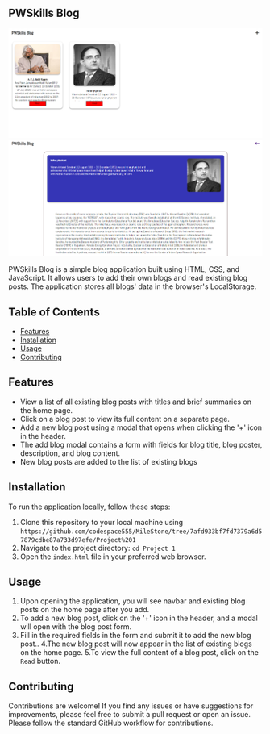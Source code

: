 ## PWSkills Blog
![PWSkills Blog](https://github.com/codespace555/MileStone/blob/0de0508d6c4f806d9380f36b635513f4fd631398/Project%201/Screenshot%202023-08-03%20194849.png)
![PWSkills Blog](https://github.com/codespace555/MileStone/blob/d7aca45c0c01c5bd41f207ba9b3adef92a14165d/Project%201/Screenshot%202023-08-03%20204346.png)


PWSkills Blog is a simple blog application built using HTML, CSS, and JavaScript. It allows users to add their own blogs and read existing blog posts. The application stores all blogs' data in the browser's LocalStorage.

## Table of Contents


- [Features](#features)
- [Installation](#installation)
- [Usage](#usage)
- [Contributing](#contributing)

## Features

- View a list of all existing blog posts with titles and brief summaries on the home page.
- Click on a blog post to view its full content on a separate page.
- Add a new blog post using a modal that opens when clicking the '+' icon in the header.
- The add blog modal contains a form with fields for blog title, blog poster, description, and blog content.
- New blog posts are added to the list of existing blogs

## Installation

To run the application locally, follow these steps:

1. Clone this repository to your local machine using `https://github.com/codespace555/MileStone/tree/7afd933bf7fd7379a6d57879cdbe87a733d97efe/Project%201`
2. Navigate to the project directory: `cd Project 1`
3. Open the `index.html` file in your preferred web browser.

## Usage

1. Upon opening the application, you will see navbar and  existing blog posts on the home page after you add.
2. To add a new blog post, click on the '+' icon in the header, and a modal will open with the blog post form.
3. Fill in the required fields in the form and submit it to add the new blog post..
4.The new blog post will now appear in the list of existing blogs on the home page.
5.To view the full content of a blog post, click on the `Read` button.

## Contributing

Contributions are welcome! If you find any issues or have suggestions for improvements, please feel free to submit a pull request or open an issue. Please follow the standard GitHub workflow for contributions.
